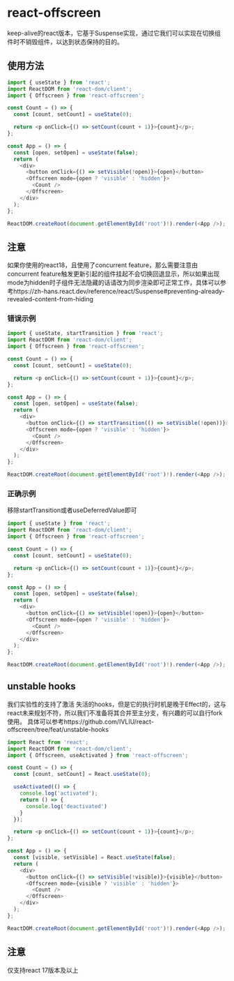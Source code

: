 # react-offscreen

keep-alive的react版本，它基于Suspense实现，通过它我们可以实现在切换组件时不销毁组件，以达到状态保持的目的。

## 使用方法

```typescript
import { useState } from 'react';
import ReactDOM from 'react-dom/client';
import { Offscreen } from 'react-offscreen';

const Count = () => {
  const [count, setCount] = useState(0);

  return <p onClick={() => setCount(count + 1)}>{count}</p>;
};

const App = () => {
  const [open, setOpen] = useState(false);
  return (
    <div>
      <button onClick={() => setVisible(!open)}>{open}</button>
      <Offscreen mode={open ? 'visible' : 'hidden'}>
        <Count />
      </Offscreen>
    </div>
  );
};

ReactDOM.createRoot(document.getElementById('root')!).render(<App />);
```

## 注意

如果你使用的react18，且使用了concurrent feature，那么需要注意由concurrent feature触发更新引起的组件挂起不会切换回退显示，所以如果出现mode为hidden时子组件无法隐藏的话请改为同步渲染即可正常工作，具体可以参考https://zh-hans.react.dev/reference/react/Suspense#preventing-already-revealed-content-from-hiding

### 错误示例
```typescript
import { useState, startTransition } from 'react';
import ReactDOM from 'react-dom/client';
import { Offscreen } from 'react-offscreen';

const Count = () => {
  const [count, setCount] = useState(0);

  return <p onClick={() => setCount(count + 1)}>{count}</p>;
};

const App = () => {
  const [open, setOpen] = useState(false);
  return (
    <div>
      <button onClick={() => startTransition(() => setVisible(!open))}>{open}</button>
      <Offscreen mode={open ? 'visible' : 'hidden'}>
        <Count />
      </Offscreen>
    </div>
  );
};

ReactDOM.createRoot(document.getElementById('root')!).render(<App />);
```
### 正确示例
移除startTransition或者useDeferredValue即可
```typescript
import { useState } from 'react';
import ReactDOM from 'react-dom/client';
import { Offscreen } from 'react-offscreen';

const Count = () => {
  const [count, setCount] = useState(0);

  return <p onClick={() => setCount(count + 1)}>{count}</p>;
};

const App = () => {
  const [open, setOpen] = useState(false);
  return (
    <div>
      <button onClick={() => setVisible(!open)}>{open}</button>
      <Offscreen mode={open ? 'visible' : 'hidden'}>
        <Count />
      </Offscreen>
    </div>
  );
};

ReactDOM.createRoot(document.getElementById('root')!).render(<App />);
```

## unstable hooks
我们实验性的支持了激活 失活的hooks，但是它的执行时机是晚于Effect的，这与react未来规划不符，所以我们不准备将其合并至主分支，有兴趣的可以自行fork使用。
具体可以参考https://github.com/IVLIU/react-offscreen/tree/feat/unstable-hooks
```typescript
import React from 'react';
import ReactDOM from 'react-dom/client';
import { Offscreen, useActivated } from 'react-offscreen';

const Count = () => {
  const [count, setCount] = React.useState(0);

  useActivated(() => {
    console.log('activated');
    return () => {
      console.log('deactivated')
    }
  });

  return <p onClick={() => setCount(count + 1)}>{count}</p>;
};

const App = () => {
  const [visible, setVisible] = React.useState(false);
  return (
    <div>
      <button onClick={() => setVisible(!visible)}>{visible}</button>
      <Offscreen mode={visible ? 'visible' : 'hidden'}>
        <Count />
      </Offscreen>
    </div>
  );
};

ReactDOM.createRoot(document.getElementById('root')!).render(<App />);
```

## 注意
仅支持react 17版本及以上